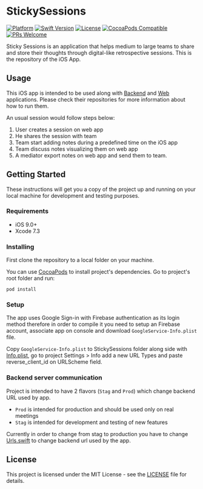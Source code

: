 # StickySessions

[![Platform][platform-ios-image]][platform-ios-url]
[![Swift Version][swift-image]][swift-url]
[![License][license-image]][license-url]
[![CocoaPods Compatible][pod-image]][pod-url]
[![PRs Welcome][prs-welcome-image]][prs-welcome-url]

Sticky Sessions is an application that helps medium to large teams to share and store their thoughts through digital-like retrospective sessions. This is the repository of the iOS App.

## Usage

This iOS app is intended to be used along with [Backend][server] and [Web][web] applications. Please check their repositories for more information about how to run them.

An usual session would follow steps below:
1. User creates a session on web app
2. He shares the session with team
3. Team start adding notes during a predefined time on the iOS app
4. Team discuss notes visualizing them on web app
5. A mediator export notes on web app and send them to team.

## Getting Started

These instructions will get you a copy of the project up and running on your local machine for development and testing purposes.

### Requirements

- iOS 9.0+
- Xcode 7.3

### Installing

First clone the repository to a local folder on your machine.

You can use [CocoaPods](http://cocoapods.org/) to install project's dependencies. Go to project's root folder and run:

```
pod install
```

### Setup

The app uses Google Sign-in with Firebase authentication as its login method therefore in order to compile it you need to setup an Firebase account, associate app on console and download `GoogleService-Info.plist` file.

Copy `GoogleService-Info.plist` to StickySessions folder along side with [Info.plist](StickySessions/Info.plist), go to project Settings > Info add a new URL Types and paste reverse_client_id on URLScheme field.

### Backend server communication

Project is intended to have 2 flavors (`Stag` and `Prod`) which change backend URL used by app.
- `Prod` is intended for production and should be used only on real meetings
- `Stag` is intended for development and testing of new features

Currently in order to change from stag to production you have to change [Urls.swift](StickySessions/Remote/Urls.swift) to change backend url used by the app.

## License

This project is licensed under the MIT License - see the [LICENSE](LICENSE) file for details.

[server]: https://github.com/DiscordTime/sticky-sessions-server/tree/dev
[web]:https://github.com/DiscordTime/sticky-sessions-web/tree/dev

[platform-ios-image]: https://img.shields.io/badge/platform-ios-lightgrey.svg
[platform-ios-url]: https://developer.apple.com/ios/
[swift-image]: https://img.shields.io/badge/swift-5.0-orange.svg
[swift-url]: https://swift.org/
[license-image]: https://img.shields.io/badge/License-MIT-blue.svg
[license-url]: LICENSE
[pod-image]: https://img.shields.io/badge/pod-v1.7.2-red.svg
[pod-url]: http://cocoapods.org
[prs-welcome-image]: https://img.shields.io/badge/PRs-welcome-green.svg
[prs-welcome-url]: https://github.com/DiscordTime/sticky-sessions-ios/issues